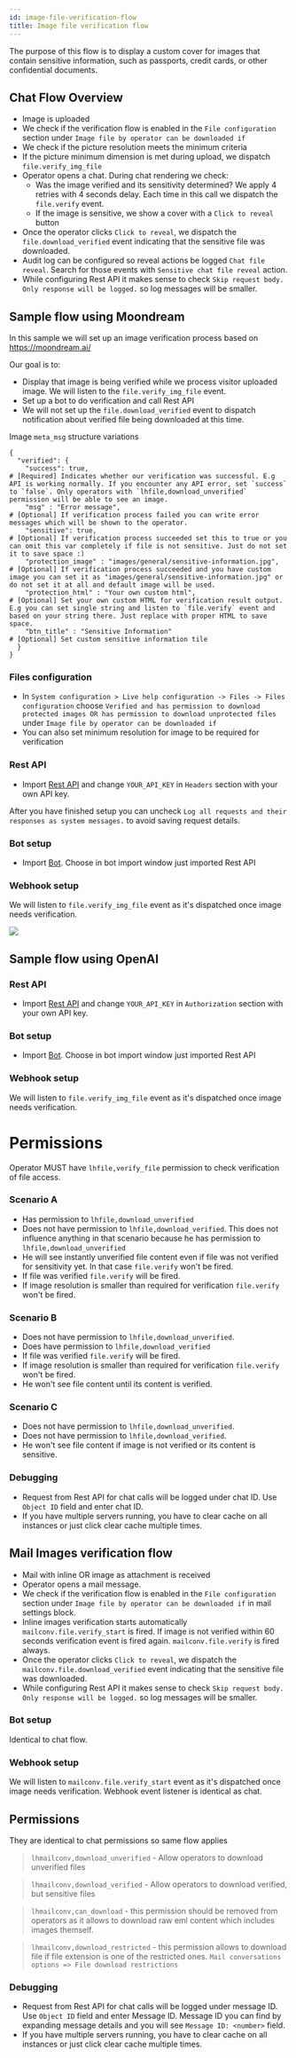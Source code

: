 ```yaml
---
id: image-file-verification-flow
title: Image file verification flow
---
```


The purpose of this flow is to display a custom cover for images that contain sensitive information, such as passports, credit cards, or other confidential documents.

## Chat Flow Overview

* Image is uploaded
* We check if the verification flow is enabled in the `File configuration` section under `Image file by operator can be downloaded if`
* We check if the picture resolution meets the minimum criteria
* If the picture minimum dimension is met during upload, we dispatch `file.verify_img_file`
* Operator opens a chat. During chat rendering we check:
  * Was the image verified and its sensitivity determined? We apply 4 retries with 4 seconds delay. Each time in this call we dispatch the `file.verify` event.
  * If the image is sensitive, we show a cover with a `Click to reveal` button
* Once the operator clicks `Click to reveal`, we dispatch the `file.download_verified` event indicating that the sensitive file was downloaded.
* Audit log can be configured so reveal actions be logged `Chat file reveal`. Search for those events with `Sensitive chat file reveal` action.
* While configuring Rest API it makes sense to check `Skip request body. Only response will be logged.` so log messages will be smaller.

## Sample flow using Moondream

In this sample we will set up an image verification process based on https://moondream.ai/

Our goal is to:

 * Display that image is being verified while we process visitor uploaded image. We will listen to the `file.verify_img_file` event.
 * Set up a bot to do verification and call Rest API
 * We will not set up the `file.download_verified` event to dispatch notification about verified file being downloaded at this time.

Image `meta_msg` structure variations 
```
{
  "verified": {
    "success": true,                                                    # [Required] Indicates whether our verification was successful. E.g API is working normally. If you encounter any API error, set `success` to `false`. Only operators with `lhfile,download_unverified` permission will be able to see an image.
    "msg" : "Error message",                                            # [Optional] If verification process failed you can write error messages which will be shown to the operator.
    "sensitive": true,                                                  # [Optional] If verification process succeeded set this to true or you can omit this var completely if file is not sensitive. Just do not set it to save space :)
    "protection_image" : "images/general/sensitive-information.jpg",    # [Optional] If verification process succeeded and you have custom image you can set it as "images/general/sensitive-information.jpg" or do not set it at all and default image will be used.
    "protection_html" : "Your own custom html",                         # [Optional] Set your own custom HTML for verification result output. E.g you can set single string and listen to `file.verify` event and based on your string there. Just replace with proper HTML to save space.
    "btn_title" : "Sensitive Information"                               # [Optional] Set custom sensitive information tile
  }
}
```

### Files configuration

* In `System configuration > Live help configuration -> Files -> Files configuration` choose `Verified and has permission to download protected images OR has permission to download unprotected files` under `Image file by operator can be downloaded if`
* You can also set minimum resolution for image to be required for verification

### Rest API

* Import [Rest API](/img/bot/moondream/rest-api.json) and change `YOUR_API_KEY` in `Headers` section with your own API key.

After you have finished setup you can uncheck `Log all requests and their responses as system messages.` to avoid saving request details.

### Bot setup

* Import [Bot](/img/bot/moondream/lhc-bot.json). Choose in bot import window just imported Rest API

### Webhook setup

We will listen to `file.verify_img_file` event as it's dispatched once image needs verification.

![](/img/bot/moondream/webhook.jpg)

## Sample flow using OpenAI

### Rest API

* Import [Rest API](/img/bot/open-ai-image-verification/rest-api.json) and change `YOUR_API_KEY` in `Authorization` section with your own API key.

### Bot setup

* Import [Bot](/img/bot/open-ai-image-verification/bot.json). Choose in bot import window just imported Rest API

### Webhook setup

We will listen to `file.verify_img_file` event as it's dispatched once image needs verification.

# Permissions

Operator MUST have `lhfile,verify_file` permission to check verification of file access.

### Scenario A

 * Has permission to `lhfile,download_unverified`
 * Does not have permission to `lhfile,download_verified`. This does not influence anything in that scenario because he has permission to `lhfile,download_unverified`
 * He will see instantly unverified file content even if file was not verified for sensitivity yet. In that case `file.verify` won't be fired.
 * If file was verified `file.verify` will be fired.
 * If image resolution is smaller than required for verification `file.verify` won't be fired.

### Scenario B

* Does not have permission to `lhfile,download_unverified`.
* Does have permission to `lhfile,download_verified`
* If file was verified `file.verify` will be fired.
* If image resolution is smaller than required for verification `file.verify` won't be fired.
* He won't see file content until its content is verified.

### Scenario C

* Does not have permission to `lhfile,download_unverified`.
* Does not have permission to `lhfile,download_verified`.
* He won't see file content if image is not verified or its content is sensitive.

### Debugging

* Request from Rest API for chat calls will be logged under chat ID. Use `Object ID` field and enter chat ID.
* If you have multiple servers running, you have to clear cache on all instances or just click clear cache multiple times.

## Mail Images verification flow

* Mail with inline OR image as attachment is received
* Operator opens a mail message.
* We check if the verification flow is enabled in the `File configuration` section under `Image file by operator can be downloaded if` in mail settings block.
* Inline images verification starts automatically `mailconv.file.verify_start` is fired. If image is not verified within 60 seconds verification event is fired again. `mailconv.file.verify` is fired always.
* Once the operator clicks `Click to reveal`, we dispatch the `mailconv.file.download_verified` event indicating that the sensitive file was downloaded.
* While configuring Rest API it makes sense to check `Skip request body. Only response will be logged.` so log messages will be smaller.

### Bot setup

Identical to chat flow.

### Webhook setup

We will listen to `mailconv.file.verify_start` event as it's dispatched once image needs verification. Webhook event listener is identical as chat.

## Permissions

They are identical to chat permissions so same flow applies

> `lhmailconv,download_unverified` - Allow operators to download unverified files

> `lhmailconv,download_verified` - Allow operators to download verified, but sensitive files

> `lhmailconv,can_download` - this permission should be removed from operators as it allows to download raw eml content which includes images themself.

> `lhmailconv,download_restricted` - this permission allows to download file if file extension is one of the restricted ones. `Mail conversations options => File download restrictions`

### Debugging

* Request from Rest API for chat calls will be logged under message ID. Use `Object ID` field and enter Message ID. Message ID you can find by expanding message details and you will see `Message ID: <number>` field.
* If you have multiple servers running, you have to clear cache on all instances or just click clear cache multiple times.
